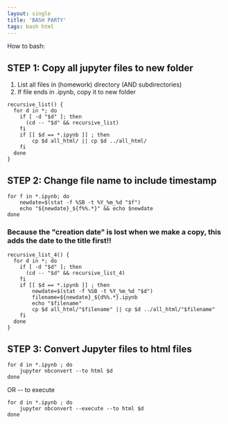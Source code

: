 ```yaml
---
layout: single
title: 'BASH PARTY'
tags: bash html
---
```


How to bash:

## STEP 1: Copy all jupyter files to new folder

1. List all files in (homework) directory (AND subdirectories) 
2. If file ends in .ipynb, copy it to new folder

```console
recursive_list() {
  for d in *; do
    if [ -d "$d" ]; then
      (cd -- "$d" && recursive_list)
    fi
    if [[ $d == *.ipynb ]] ; then
        cp $d all_html/ || cp $d ../all_html/
    fi
  done
}
```

## STEP 2: Change file name to include timestamp

```console
for f in *.ipynb; do 
    newdate=$(stat -f %SB -t %Y_%m_%d "$f")
    echo "${newdate}_${f%%.*}" && echo $newdate 
done
```
### Because the "creation date" is lost when we make a copy, this adds the date to the title first!!

```console
recursive_list_4() {
  for d in *; do
    if [ -d "$d" ]; then
      (cd -- "$d" && recursive_list_4)
    fi
    if [[ $d == *.ipynb ]] ; then
        newdate=$(stat -f %SB -t %Y_%m_%d "$d")
        filename=${newdate}_${d%%.*}.ipynb
        echo "$filename"
        cp $d all_html/"$filename" || cp $d ../all_html/"$filename"
    fi
  done
}
```

## STEP 3: Convert Jupyter files to html files

```console
for d in *.ipynb ; do
    jupyter nbconvert --to html $d
done
```

OR -- to execute

```console
for d in *.ipynb ; do
    jupyter nbconvert --execute --to html $d
done
```